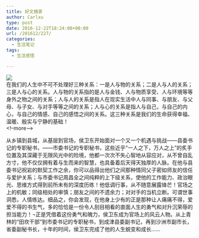 ```yaml
---
title: 好文摘录
author: Carlxu
type: post
date: 2016-12-22T18:24:00+00:00
url: /201612/227/
categories:
  - 生活笔记
tags:
  - 生活感悟

---
```

![][1]  
在我们的人生中不可不处理好三种关系：一是人与物的关系；二是人与人的关系；三是人与心的关系。人与物的关系指的是人与金钱、人与物质享受、人与环境等等身外之物之间的关系；人与人的关系是指人在现实生活中人与同事、与朋友、与父母、与子女、与对手等等之间的关系；人与心的关系是指人与自己，与自己的内心，与自己的情感、自己的感悟之间的关系。这三种关系是我们的生命获得幸福、温暖、殷实与宁静的基础！  
<!&#8211;more&#8211;>

从乡镇到县城，从基层到官场，侯卫东开始面对一个又一个机遇与挑战——县委书记的专职秘书，——市委书记的专职秘书，这些近乎“一人之下，万人之上”的炙手位置及其深藏于无限风光中的险境，他都一次次不失心智地从容应对，从不曾自乱方寸，他不仅仅拥有着与生而来的智慧，也具备着后天得天独厚的人脉。在他与县委书记祝岩的默契工作之余，你可以品得出他们之间那种情同父子密如师友的信任与爱护关系；与市委书记周昌全之间纯粹的上下级关系，使他的工作能力、政治眼光、思维方式得到前所未有的深度历练！他低调行事，从不随意展露锋芒！官场之上的机敏；同级相处的审慎；朋友之间的不遗余力；对对手的当机立断。可谓世事洞悉，人情练达。细品之，你会发现，在他身上少有的正是那种让人痛痛不得，爱爱不得的书生气，多的恰恰是一份令人刮目相看的直面人生的勇气和对升沉荣辱的担当能力！¬正是凭借着这份勇气和魄力，侯卫东成为官场上的风云人物。从上青林的“田坎干部”到市委书记的专职秘书，到成津县委副书记，再到沙洲市副市长，省委副秘书长，十年的时间，侯卫东完成了他的人生蜕变和成长&#8230;&#8230;

 [1]: https://www.carlxu.cn/wp-content/uploads/2016/12/14830144733070.jpg